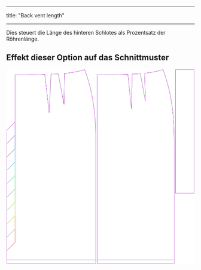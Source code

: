 - - -
title: "Back vent length"
- - -

Dies steuert die Länge des hinteren Schlotes als Prozentsatz der Röhrenlänge.

## Effekt dieser Option auf das Schnittmuster

![Dieses Bild zeigt den Effekt dieser Option, indem es mehrere Varianten überlagert, die einen anderen Wert für diese Option haben](penelope_backventlength_sample.svg "Effect of this option on the pattern")
